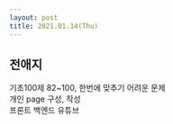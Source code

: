 ```yaml
---
layout: post
title: 2021.01.14(Thu)
---
```


## 전애지

기초100제 82~100, 한번에 맞추기 어려운 문제  
개인 page 구성, 작성  
프론트 백엔드 유튜브 

